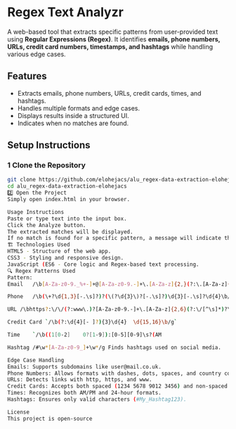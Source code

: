 # Regex Text Analyzr

A web-based tool that extracts specific patterns from user-provided text using **Regular Expressions (Regex)**. It identifies **emails, phone numbers, URLs, credit card numbers, timestamps, and hashtags** while handling various edge cases.

##  Features
-  Extracts emails, phone numbers, URLs, credit cards, times, and hashtags.
-  Handles multiple formats and edge cases.
-  Displays results inside a structured UI.
-  Indicates when no matches are found.


##  Setup Instructions

### 1 Clone the Repository
```sh
git clone https://github.com/elohejacs/alu_regex-data-extraction-elohejacs.git
cd alu_regex-data-extraction-elohejacs
2️⃣ Open the Project
Simply open index.html in your browser.

Usage Instructions
Paste or type text into the input box.
Click the Analyze button.
The extracted matches will be displayed.
If no match is found for a specific pattern, a message will indicate that.
🏗 Technologies Used
HTML5 - Structure of the web app.
CSS3 - Styling and responsive design.
JavaScript (ES6 - Core logic and Regex-based text processing.
🔍 Regex Patterns Used
Pattern:
Email	/\b[A-Za-z0-9._%+-]+@[A-Za-z0-9.-]+\.[A-Za-z]{2,}(?:\.[A-Za-z]{2,})?\b/g	Matches valid email formats.

Phone	/\b(\+?\d{1,3}[-.\s]?)?(\(?\d{3}\)?[-.\s]?)\d{3}[-.\s]?\d{4}\b/g	Supports international and local formats.

URL	/\bhttps?:\/\/(?:www\.)?[A-Za-z0-9.-]+\.[A-Za-z]{2,6}(?:\/[^\s]*)?\b/g	Detects website URLs.

Credit Card	`/\b(?:\d{4}[- ]?){3}\d{4}	\d{15,16}\b/g`

Time	`/\b((1[0-2]	0?[1-9]):[0-5][0-9]\s?(AM

Hashtag	/#\w*[A-Za-z0-9_]+\w*/g	Finds hashtags used on social media.

Edge Case Handling
Emails: Supports subdomains like user@mail.co.uk.
Phone Numbers: Allows formats with dashes, dots, spaces, and country codes.
URLs: Detects links with http, https, and www.
Credit Cards: Accepts both spaced (1234 5678 9012 3456) and non-spaced formats.
Times: Recognizes both AM/PM and 24-hour formats.
Hashtags: Ensures only valid characters (#My_Hashtag123).

License
This project is open-source
